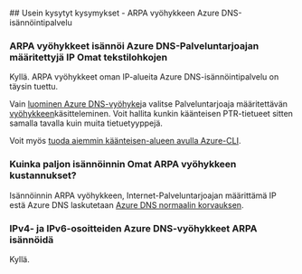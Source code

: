 <BR> 
## <a name="faq---hosting-your-arpa-zone-in-azure-dns"></a>Usein kysytyt kysymykset - ARPA vyöhykkeen Azure DNS-isännöintipalvelu

### <a name="can-i-host-arpa-zones-for-my-isp-assigned-ip-blocks-on-azure-dns"></a>ARPA vyöhykkeet isännöi Azure DNS-Palveluntarjoajan määritettyjä IP Omat tekstilohkojen
Kyllä. ARPA vyöhykkeet oman IP-alueita Azure DNS-isännöintipalvelu on täysin tuettu.

Vain [luominen Azure DNS-vyöhyke](dns-getstarted-create-dnszone.md)ja valitse Palveluntarjoaja määritettävän [vyöhykkeen](dns-domain-delegation.md)käsitteleminen.  Voit hallita kunkin käänteisen PTR-tietueet sitten samalla tavalla kuin muita tietuetyyppejä.

Voit myös [tuoda aiemmin käänteisen-alueen avulla Azure-CLI](dns-import-export.md).

### <a name="how-much-does-hosting-my-arpa-zone-cost"></a>Kuinka paljon isännöinnin Omat ARPA vyöhykkeen kustannukset?
Isännöinnin ARPA vyöhykkeen, Internet-Palveluntarjoajan määrittämä IP estä Azure DNS laskutetaan [Azure DNS normaalin korvauksen](https://azure.microsoft.com/pricing/details/dns/).

### <a name="can-i-host-arpa-zones-for-both-ipv4-and-ipv6-addresses-in-azure-dns"></a>IPv4- ja IPv6-osoitteiden Azure DNS-vyöhykkeet ARPA isännöidä
Kyllä.